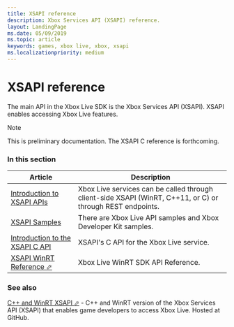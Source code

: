 ```yaml
---
title: XSAPI reference
description: Xbox Services API (XSAPI) reference.
layout: LandingPage
ms.date: 05/09/2019
ms.topic: article
keywords: games, xbox live, xbox, xsapi
ms.localizationpriority: medium
---
```


# XSAPI reference

The main API in the Xbox Live SDK is the Xbox Services API (XSAPI).
XSAPI enables accessing Xbox Live features.

> [!NOTE]
> This is preliminary documentation. The XSAPI C reference is forthcoming.


### In this section

| Article | Description |
|---------|-------------|
| [Introduction to XSAPI APIs](../../introduction-to-xbox-live-apis.md) | Xbox Live services can be called through client-side XSAPI (WinRT, C++11, or C) or through REST endpoints. |
| [XSAPI Samples](../../samples.md) | There are Xbox Live API samples and Xbox Developer Kit samples. |
| [Introduction to the XSAPI C API](../../xsapi-flat-c.md) | XSAPI's C API for the Xbox Live service. |
| <a href="https://docs.microsoft.com/dotnet/api/?view=xboxlive-dotnet-2017.11.20171204.01" target="_blank">XSAPI WinRT Reference &#11008;</a> | Xbox Live WinRT SDK API Reference. |


### See also

<a href="https://github.com/Microsoft/xbox-live-api" target="_blank">C++ and WinRT XSAPI &#11008;</a> -
C++ and WinRT version of the Xbox Services API (XSAPI) that enables game developers to access Xbox Live.
Hosted at GitHub.
